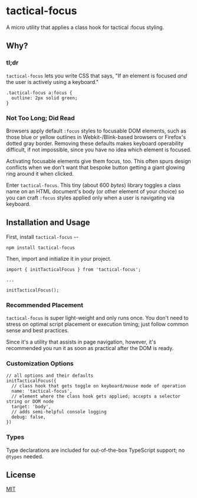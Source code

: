 # tactical-focus

A micro utility that applies a class hook for tactical :focus styling.

## Why?

### tl;dr

`tactical-focus` lets you write CSS that says, "If an element is focused _and_ the user is actively using a keyboard."

```
.tactical-focus a:focus {
  outline: 2px solid green;
}
```

### Not Too Long; Did Read

Browsers apply default `:focus` styles to focusable DOM elements, such as those blue or yellow outlines in Webkit-/Blink-based browsers or Firefox's dotted gray border. Removing these defaults makes keyboard operability difficult, if not impossible, since you have no idea which element is focused.

Activating focusable elements give them focus, too. This often spurs design conflicts when we don't want that bespoke button getting a giant glowing ring around it when clicked.

Enter `tactical-focus`. This tiny (about 600 _bytes_) library toggles a class name on an HTML document's body (or other element of your choice) so you can craft `:focus` styles applied only when a user is navigating via keyboard.

## Installation and Usage

First, install `tactical-focus` --

```
npm install tactical-focus
```

Then, import and initialize it in your project.

```
import { initTacticalFocus } from 'tactical-focus';

...

initTacticalFocus();
```

### Recommended Placement

`tactical-focus` is super light-weight and only runs once. You don't need to stress on optimal script placement or execution timing; just follow common sense and best practices.

Since it's a utility that assists in page navigation, however, it's recommended you run it as soon as practical after the DOM is ready.

### Customization Options

```
// all options and their defaults
initTacticalFocus({
  // class hook that gets toggle on keyboard/mouse mode of operation
  name: 'tactical-focus',
  // element where the class hook gets applied; accepts a selector string or DOM node
  target: 'body',
  // adds semi-helpful console logging
  debug: false,
})
```

### Types

Type declarations are included for out-of-the-box TypeScript support; no `@types` needed.

## License

[MIT](LICENSE)
